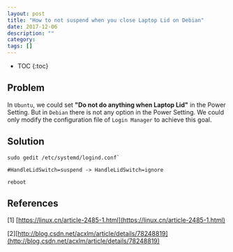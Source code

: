 ```yaml
---
layout: post
title: "How to not suspend when you close Laptop Lid on Debian"
date: 2017-12-06
description: ""
category:
tags: []
---
```

* TOC
{:toc}

## Problem

In `Ubuntu`, we could set **"Do not do anything when Laptop Lid"** in the Power Setting. But in `Debian` there is not any option in the Power Setting. We could only modify the configuration file of `Login Manager` to achieve this goal.

## Solution

```
sudo gedit /etc/systemd/logind.conf`

#HandleLidSwitch=suspend -> HandleLidSwitch=ignore

reboot
```

## References

[1] [https://linux.cn/article-2485-1.html](https://linux.cn/article-2485-1.html)

[2][http://blog.csdn.net/acxlm/article/details/78248819](http://blog.csdn.net/acxlm/article/details/78248819)
